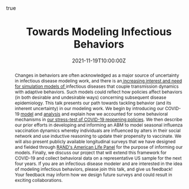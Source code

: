 ---
title: Towards Modeling Infectious Behaviors

abstract: Changes in behaviors are often acknowledged as a major source of uncertainty in infectious disease modeling work, and there is an[ increasing interest and need for simulation models of ](https://policyandcomplexsystems.files.wordpress.com/2021/09/modeling-infectious-behaviors.pdf)infectious diseases that couple transmission dynamics with adaptive behaviors. Such models could reflect how policies affect behaviors (in both desirable and undesirable ways) concerning subsequent disease epidemiology. This talk presents our path towards tackling behavior (and its inherent uncertainty) in our modeling work. We begin by introducing our COVID-19 [model](https://www.rand.org/pubs/working_papers/WRA1080-1.html) and [analysis](https://journals.plos.org/plosone/article?id=10.1371/journal.pone.0259166) and explain how we accounted for some behavioral mechanisms in [our stress-test of COVID-19 reopening policies](https://www.rand.org/pubs/perspectives/PEA1080-1.html). We then describe our prior efforts in developing and informing an ABM to model seasonal influenza vaccination dynamics whereby individuals are influenced by alters in their social network and use inductive reasoning to update their propensity to vaccinate. We will also present publicly available longitudinal surveys that we have designed and fielded through [RAND&#39;s American Life Panel](https://www.rand.org/research/data/alp.html) for the purpose of informing our models. Finally, we discuss our project that will extend this framework for COVID-19 and collect behavioral data on a representative US sample for the next four years. If you are an infectious disease modeler and are interested in the idea of modeling infectious behaviors, please join this talk, and give us feedback! Your feedback may inform how we design future surveys and could result in exciting collaborations.

authors: 
- Raffaele Vardavas
- admin
date: "2021-11-19T10:00:00Z"
event: MIDAS Webinar
event_url: https://midasnetwork.us/midas-webinar-rand/
featured: true
links: []
location: MIDAS Webinar
math: true
projects: []
publishDate: "2021-11-10T00:00:00Z"
slides: []
summary: 
tags: []
url_code: ""
url_pdf: ""
url_slides: "/../files/slides/Modeling-Infectious-Behaviors.pdf"
url_video: "https://www.youtube.com/watch?v=qKDSsIz_urk"
---